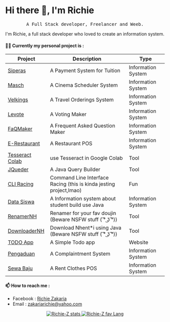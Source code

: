 

# Hi there 👋, I'm Richie
<p align="center">
    <samp>A Full Stack developer, Freelancer and Weeb.</samp>
</p>

I'm Richie, a full stack developer who loved to create an information system.

#### 👨‍💻 Currently my personal project is :

|Project|Description| Type | 
|--|--|--|
|[Siperas](https://github.com/Richie-Z?tab=repositories&q=siperas) |A Payment System for Tuition|Information System
|[Masch](https://github.com/Richie-Z?tab=repositories&q=masch)|A Cinema Scheduler System|Information System
|[Velkings](https://github.com/Richie-Z?tab=repositories&q=velkings)|A Travel Orderings System|Information System
|[Levote](https://github.com/Richie-Z?tab=repositories&q=levote)|A Voting Maker|Information System
|[FaQMaker](https://github.com/Richie-Z?tab=repositories&q=faq)|A Frequent Asked Question Maker|Information System
|[E-Restaurant](https://github.com/Richie-Z/E-Restaurant)|A Restaurant POS|Information System
|[Tesseract Colab](https://github.com/Richie-Z/tessearctCOLAB) |use Tesseract in Google Colab| Tool
|[JQueder](https://github.com/Richie-Z/Jquder) |A Java Query Builder| Tool
|[CLI Racing](https://github.com/Richie-Z/cli-racing)|Command Line Interface Racing (this is kinda jesting project,lmao)| Fun
|[Data Siswa](https://github.com/Richie-Z/data-siswa)| A Information system about student build use Java|Information System
|[RenamerNH](https://github.com/Richie-Z/renamer-nhent)|Renamer for your fav doujin (Beware NSFW stuff ( ͡° ͜ʖ ͡°)) | Tool
|[DownloaderNH](https://github.com/Richie-Z/DownloaderNH-Java)| Download Nhent*i using Java (Beware NSFW stuff ( ͡° ͜ʖ ͡°)) | Tool
|[TODO App](https://github.com/Richie-Z/todo-app)| A Simple Todo app  | Website
|[Pengaduan](https://github.com/Richie-Z?tab=repositories&q=pengaduan)| A Complaintment System  | Information System
[Sewa Baju](https://github.com/Richie-Z/sewabaju)| A Rent Clothes POS  | Information System


#### 📫 How to reach me :

 - Facebook : [Richie Zakaria](https://web.facebook.com/richie.zakaria.1/)
 - Email : [zakariarichie@yahoo.com](mailto:zakariarichie@yahoo.com)

<p align="center">
    <a href="https://github.com/richie-z">
        <img alt="Richie-Z stats" src="https://github-readme-stats.vercel.app/api?username=Richie-Z&count_private=true&show_icons=true&hide_title=true&include_all_commits=true">
          <img alt="Richie-Z fav Lang" src="https://github-readme-stats.vercel.app/api/top-langs/?username=Richie-Z&show_icons=true&count_private=true">
    </a>
</p>

<!--
**Richie-Z/Richie-Z** is a ✨ _special_ ✨ repository because its `README.md` (this file) appears on your GitHub profile.

Here are some ideas to get you started:

- 🔭 I’m currently working on
- 🌱 I’m currently learning ...
- 👯 I’m looking to collaborate on ...
- 🤔 I’m looking for help with ...
- 💬 Ask me about ...
- 📫 How to reach me: ...
- 😄 Pronouns: ...
- ⚡ Fun fact: ...
<img src="https://github-readme-stats.vercel.app/api/top-langs/?username=Richie-Z&show_icons=true&theme=vue">
-->

